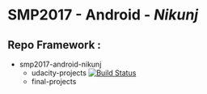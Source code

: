 # SMP2017 - Android - *Nikunj*

## Repo Framework :

* smp2017-android-nikunj
  * udacity-projects [![Build Status](https://travis-ci.org/nik1010/Android_App-Samples.svg?branch=master)](https://travis-ci.org/nik1010/Android_App-Samples/builds/233231664)
  * final-projects
 
    


